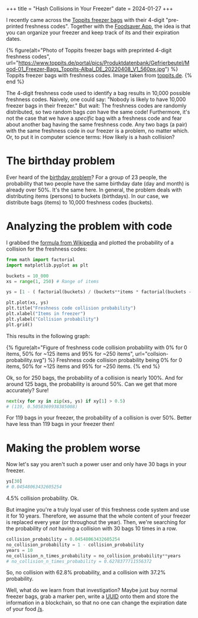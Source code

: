 +++
title = "Hash Collisions in Your Freezer"
date = 2024-01-27
+++

I recently came across the [Toppits freezer bags](https://www.toppits.de/en/freezer-bags-419.html) with their 4-digit "pre-printed freshness codes". 
Together with the [Foodsaver App](https://www.toppits.de/en/no-more-forgetting-no-more-throwing-away-293,228.html), the idea is that you can organize your freezer and keep track of its and their expiration dates.

{% figure(alt="Photo of Toppits freezer bags with preprinted 4-digit freshness codes", url="https://www.toppits.de/portal/pics/Produktdatenbank/Gefrierbeutel/Mood-01_Freezer-Bags_Toppits-Albal_DE_20220408_V1_560px.jpg") %}
Toppits freezer bags with freshness codes. Image taken from [toppits.de](https://www.toppits.de/portal/pics/Produktdatenbank/Gefrierbeutel/Mood-01_Freezer-Bags_Toppits-Albal_DE_20220408_V1_560px.jpg).
{% end %}

The 4-digit freshness code used to identify a bag results in 10,000 possible freshness codes. Naively, one could say: "Nobody is likely to have 10,000 freezer bags in their freezer."
But wait: The freshness codes are randomly distributed, so two random bags *can* have the same code!
Furthermore, it's not the case that we have a *specific* bag with a freshness code and fear about another bag having the same freshness code.
Any two bags (a pair) with the same freshness code in our freezer is a problem, no matter which.
Or, to put it in computer science terms: How likely is a hash collision?


# The birthday problem

Ever heard of the [birthday problem](https://en.wikipedia.org/wiki/Birthday_problem)? For a group of 23 people, the probability that two people have the same birthday date (day and month) is already over 50%. It's the same here.
In general, the problem deals with distributing items (persons) to buckets (birthdays). In our case, we distribute bags (items) to 10,000 freshness codes (buckets).



# Analyzing the problem with code

I grabbed the [formula from Wikipedia](https://en.wikipedia.org/wiki/Birthday_problem#Calculating_the_probability) and plotted the probability of a collision for the freshness codes:

```python
from math import factorial
import matplotlib.pyplot as plt

buckets = 10_000
xs = range(1, 250) # Range of items

ys = [1 - ( factorial(buckets) / (buckets**items * factorial(buckets - items)) ) for items in xs]

plt.plot(xs, ys)
plt.title("Freshness code collision probability")
plt.xlabel("Items in freezer")
plt.ylabel("Collision probability")
plt.grid()
```

This results in the following graph:

{% figure(alt="Figure of freshness code collision probability with 0% for 0 items, 50% for ~125 items and 95% for ~250 items", url="collsion-probability.svg") %}
Freshness code collision probability being 0% for 0 items, 50% for ~125 items and 95% for ~250 items.
{% end %}


Ok, so for 250 bags, the probability of a collision is nearly 100%. And for around 125 bags, the probability is around 50%. Can we get that more accurately? Sure!

```python
next(xy for xy in zip(xs, ys) if xy[1] > 0.5)
# (119, 0.5058369938385008)
```

For 119 bags in your freezer, the probability of a collision is over 50%. Better have less than 119 bags in your freezer then!



# Making the problem worse

Now let's say you aren't such a power user and only have 30 bags in your freezer.

```python
ys[30]
# 0.04548063432605254
```

4.5% collision probability. Ok.

But imagine you're a truly loyal user of this freshness code system and use it for 10 years. Therefore, we assume that the whole content of your freezer is replaced every year (or throughout the year). Then, we're searching for the probability of *not* having a collision with 30 bags 10 times in a row.

```python
collision_probability = 0.04548063432605254
no_collision_probability = 1 - collision_probability
years = 10
no_collision_n_times_probability = no_collision_probability**years
# no_collision_n_times_probability = 0.6278377711556372
```

So, no collision with 62.8% probability, and a collision with 37.2% probability.

Well, what do we learn from that investigation? Maybe just buy normal freezer bags, grab a marker pen, write a [UUID](https://www.uuidgenerator.net) onto them and store the information in a blockchain, so that no one can change the expiration date of your food [/s](https://arxiv.org/pdf/1704.05579.pdf).
